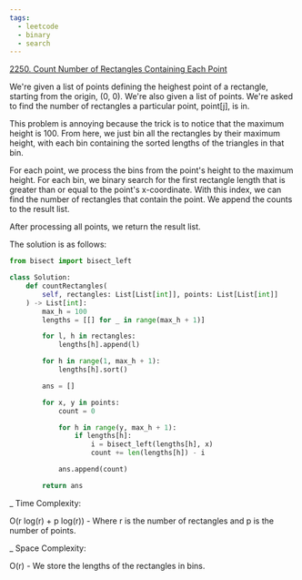 ```yaml
---
tags:
  - leetcode
  - binary
  - search
---
```


<a href="https://leetcode.com/problems/count-number-of-rectangles-containing-each-point/">
2250. Count Number of Rectangles Containing Each Point</a>

We're given a list of points defining the heighest point of a rectangle,
starting from the origin, (0, 0). We're also given a list of points. We're asked
to find the number of rectangles a particular point, point[j], is in.

This problem is annoying because the trick is to notice that the maximum height
is 100. From here, we just bin all the rectangles by their maximum height, with
each bin containing the sorted lengths of the triangles in that bin.

For each point, we process the bins from the point's height to the maximum
height. For each bin, we binary search for the first rectangle length that is
greater than or equal to the point's x-coordinate. With this index, we can find
the number of rectangles that contain the point. We append the counts to the
result list.

After processing all points, we return the result list.

The solution is as follows:

```python
from bisect import bisect_left

class Solution:
    def countRectangles(
        self, rectangles: List[List[int]], points: List[List[int]]
    ) -> List[int]:
        max_h = 100
        lengths = [[] for _ in range(max_h + 1)]

        for l, h in rectangles:
            lengths[h].append(l)

        for h in range(1, max_h + 1):
            lengths[h].sort()

        ans = []

        for x, y in points:
            count = 0

            for h in range(y, max_h + 1):
                if lengths[h]:
                    i = bisect_left(lengths[h], x)
                    count += len(lengths[h]) - i

            ans.append(count)

        return ans
```

\_ Time Complexity:

O(r log(r) + p log(r)) - Where r is the number of rectangles and p is the number
of points.

\_ Space Complexity:

O(r) - We store the lengths of the rectangles in bins.
